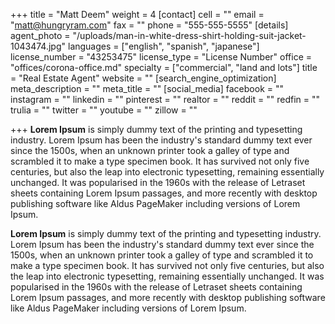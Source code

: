 +++
title = "Matt Deem"
weight = 4
[contact]
cell = ""
email = "matt@hungryram.com"
fax = ""
phone = "555-555-5555"
[details]
agent_photo = "/uploads/man-in-white-dress-shirt-holding-suit-jacket-1043474.jpg"
languages = ["english", "spanish", "japanese"]
license_number = "43253475"
license_type = "License Number"
office = "offices/corona-office.md"
specialty = ["commercial", "land and lots"]
title = "Real Estate Agent"
website = ""
[search_engine_optimization]
meta_description = ""
meta_title = ""
[social_media]
facebook = ""
instagram = ""
linkedin = ""
pinterest = ""
realtor = ""
reddit = ""
redfin = ""
trulia = ""
twitter = ""
youtube = ""
zillow = ""

+++
**Lorem Ipsum** is simply dummy text of the printing and typesetting industry. Lorem Ipsum has been the industry's standard dummy text ever since the 1500s, when an unknown printer took a galley of type and scrambled it to make a type specimen book. It has survived not only five centuries, but also the leap into electronic typesetting, remaining essentially unchanged. It was popularised in the 1960s with the release of Letraset sheets containing Lorem Ipsum passages, and more recently with desktop publishing software like Aldus PageMaker including versions of Lorem Ipsum.

**Lorem Ipsum** is simply dummy text of the printing and typesetting industry. Lorem Ipsum has been the industry's standard dummy text ever since the 1500s, when an unknown printer took a galley of type and scrambled it to make a type specimen book. It has survived not only five centuries, but also the leap into electronic typesetting, remaining essentially unchanged. It was popularised in the 1960s with the release of Letraset sheets containing Lorem Ipsum passages, and more recently with desktop publishing software like Aldus PageMaker including versions of Lorem Ipsum.